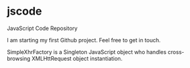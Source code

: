 # jscode
JavaScript Code Repository

I am starting my first Github project. Feel free to get in touch.

SimpleXhrFactory is a Singleton JavaScript object who handles cross-browsing XMLHttRequest object instantiation.
